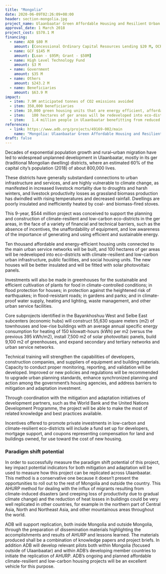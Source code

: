 ```yaml
---
title: "Mongolia"
date: 2020-06-09T02:26:09+08:00
header: section-mongolia.jpg
project_name: Ulaanbaatar Green Affordable Housing and Resilient Urban Renewal Project in Mongolia
approval_date: 1 March 2018
project_cost: $570.1 M
financing:
  - name: ADB $80 M
    amount: [Concessional Ordinary Capital Resources Lending $20 M, OCR $60M]
  - name: GCF $145 M
    amount: [Loan - $95M; Grant - $50M]
  - name: High Level Technology Fund 
    amount: $3 M
  - name: Government
    amount: $35 M
  - name: Others
    amount: $243.2 M
  - name: Beneficiaries
    amount: $63.9 M
impact:
  - item: 7.9M anticipated tonnes of CO2 emissions avoided
  - item: 350,000 beneficiaries
  - item: 10,000 green housing units that are energy efficient, affordable, and designed to maximize the use of renewable energy.
  - item:	100 hectares of ger areas will be redeveloped into eco-districts that are both low-carbon and climate resilient as part of the project. 
  - item:	1.4 million people in Ulaanbaatar benefitting from reduced air pollution, further estimated to grow to 2.7 million people by 2050
references:
  - link: https://www.adb.org/projects/49169-002/main
    name: "Mongolia: Ulaanbaatar Green Affordable Housing and Resilient Urban Renewal Sector Project"
draft: false
---
```


Decades of exponential population growth and rural–urban migration have led to widespread unplanned development in Ulaanbaatar, mostly in its ger (traditional Mongolian dwelling) districts, where an estimated 60% of the capital city’s population (2018) of about 800,000 lives.

These districts have generally substandard connections to urban infrastructure and services, and are highly vulnerable to climate change, as manifested in increased livestock mortality due to droughts and harsh winters, and livestock productivity losses as grassland biomass production has dwindled with rising temperatures and decreased rainfall. Dwellings are poorly insulated and inefficiently heated by coal- and biomass-fired stoves.

This 9-year, $544 million project was conceived to support the planning and construction of climate-resilient and low-carbon eco-districts in the ger areas, in the face of a variety of financial and technical barriers, such as the absence of incentives, the unaffordability of equipment, and low awareness of the importance of generating and using efficient and sustainable energy.

Ten thousand affordable and energy-efficient housing units connected to the main urban service networks will be built, and 100 hectares of ger areas will be redeveloped into eco-districts with climate-resilient and low-carbon urban infrastructure, public facilities, and social housing units. The new houses will be better insulated and will be fitted with solar photovoltaic panels.

Investments will also be made in greenhouses for the sustainable and efficient cultivation of plants for food in climate-controlled conditions; in flood protection for houses; in protection against the heightened risk of earthquakes; in flood-resistant roads; in gardens and parks; and in climate-proof water supply, heating and lighting, waste management, and other urban service facilities.

Core subprojects identified in the Bayankhoshuu West and Selbe East subcenters (economic hubs) will construct 55,630 square meters (m2) of townhouses and low-rise buildings with an average annual specific energy consumption for heating of 150 kilowatt-hours (kWh) per m2 (versus the previous 395 kWh/m2), install 7,500 m2 of solar photovoltaic panels, build 9,100 m2 of greenhouses, and expand secondary and tertiary networks and urban service networks.

Technical training will strengthen the capabilities of developers, construction companies, and suppliers of equipment and building materials. Capacity to conduct proper monitoring, reporting, and validation will be developed. Improved or new policies and regulations will be recommended to upgrade urban planning standards, enhance synchronized planning and action among the government’s housing agencies, and address barriers to mitigation and adaptation investment.

Through coordination with the mitigation and adaptation initiatives of development partners, such as the World Bank and the United Nations Development Programme, the project will be able to make the most of related knowledge and best practices available.

Incentives offered to promote private investments in low-carbon and climate-resilient eco-districts will include a fund set up for developers, mortgage support, and coupons representing compensation for land and buildings owned, for use toward the cost of new housing.

### Paradigm shift potential

In order to successfully measure the paradigm shift potential of this project, key impact potential indicators for both mitigation and adaptation will be used to measure how this project can be replicated across Ulaanbaatar.  This method is a conservative one because it doesn’t present the opportunities to roll out to the rest of Mongolia and outside the country.  This AHURP method for dealing with the influx of migrants resulting from climate-induced disasters (and creeping loss of productivity due to gradual climate change) and the reduction of heat losses in buildings could be very well replicated in other countries, for example in the northern part of Central Asia, North and Northeast Asia, and other mountainous areas throughout the world. 

ADB will support replication, both inside Mongolia and outside Mongolia, through the preparation of dissemination materials highlighting the accomplishments and results of AHURP and lessons learned. The materials produced shall be a combination of knowledge papers and project briefs. In addition ADB will develop relevant pilots both within Mongolia (focused outside of Ulaanbaatar) and within ADB’s developing member countries to initiate the replication of AHURP. ADB’s ongoing and planned affordable climate-resilient and low-carbon housing projects will be an excellent vehicle for this purpose.